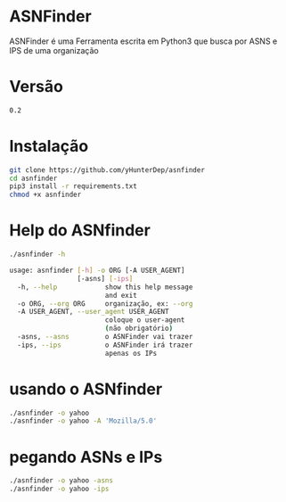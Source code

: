 # ASNFinder
ASNFinder é uma Ferramenta escrita em Python3 que busca por ASNS e IPS de uma organização

# Versão
```sh
0.2
```

# Instalação
```sh
git clone https://github.com/yHunterDep/asnfinder
cd asnfinder
pip3 install -r requirements.txt
chmod +x asnfinder
```
# Help do ASNfinder
```sh
./asnfinder -h

usage: asnfinder [-h] -o ORG [-A USER_AGENT]
                 [-asns] [-ips]                                                                     options:
  -h, --help            show this help message
                        and exit
  -o ORG, --org ORG     organização, ex: --org                            yahoo
  -A USER_AGENT, --user_agent USER_AGENT
                        coloque o user-agent
                        (não obrigatório)
  -asns, --asns         o ASNFinder vai trazer                            apenas os ASNS
  -ips, --ips           o ASNFinder irá trazer
                        apenas os IPs
```

# usando o ASNfinder
```sh
./asnfinder -o yahoo
./asnfinder -o yahoo -A 'Mozilla/5.0'
```

# pegando ASNs e IPs
```sh
./asnfinder -o yahoo -asns
./asnfinder -o yahoo -ips
```
